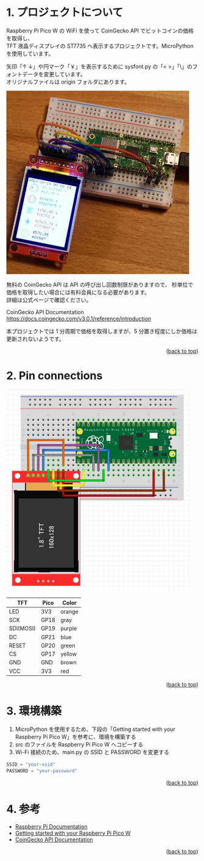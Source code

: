 <a name="readme-top"></a>

<!-- ABOUT THE PROJECT -->

# 1. プロジェクトについて

Raspberry Pi Pico W の WiFi を使って CoinGecko API でビットコインの価格を取得し、  
TFT 液晶ディスプレイの ST7735 へ表示するプロジェクトです。MicroPython を使用しています。

矢印「↑ ↓」や円マーク「￥」を表示するために sysfont.py の「< >」「\」のフォントデータを変更しています。  
オリジナルファイルは origin フォルダにあります。

<img src="./docs/DSC00302.JPEG" width="480">

無料の CoinGecko API は API の呼び出し回数制限がありますので、
秒単位で価格を取得したい場合には有料会員になる必要があります。  
詳細は公式ページで確認ください。

CoinGecko API Documentation  
https://docs.coingecko.com/v3.0.1/reference/introduction

本プロジェクトでは 1 分周期で価格を取得しますが、5 分置き程度にしか価格は更新されないようです。

<p align="right">(<a href="#readme-top">back to top</a>)</p>

# 2. Pin connections

<img src="./docs/wiring-diagram.jpg" width="480">

| TFT       | Pico | Color  |
| --------- | ---- | ------ |
| LED       | 3V3  | orange |
| SCK       | GP18 | gray   |
| SDI(MOSI) | GP19 | purple |
| DC        | GP21 | blue   |
| RESET     | GP20 | green  |
| CS        | GP17 | yellow |
| GND       | GND  | brown  |
| VCC       | 3V3  | red    |

<p align="right">(<a href="#readme-top">back to top</a>)</p>

# 3. 環境構築

1. MicroPython を使用するため、下段の「Getting started with your Raspberry Pi Pico W」を参考に、環境を構築する
1. src のファイルを Raspberry Pi Pico W へコピーする
1. Wi-Fi 接続のため、main.py の SSID と PASSWORD を変更する

```python
SSID = "your-ssid"
PASSWORD = "your-password"
```

<p align="right">(<a href="#readme-top">back to top</a>)</p>

# 4. 参考

- [Raspberry Pi Documentation](https://www.raspberrypi.com/documentation/microcontrollers/pico-series.html)
- [Getting started with your Raspberry Pi Pico W](https://projects.raspberrypi.org/en/projects/get-started-pico-w)
- [CoinGecko API Documentation](https://docs.coingecko.com/v3.0.1/reference/introduction)

<p align="right">(<a href="#readme-top">back to top</a>)</p>

